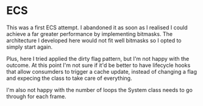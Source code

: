# ECS

This was a first ECS attempt. I abandoned it as soon as I realised I could achieve a far greater performance by implementing bitmasks. The architecture I developed here would not fit well bitmasks so I opted to simply start again.

Plus, here I tried applied the dirty flag pattern, but I'm not happy with the outcome. At this point I'm not sure if it'd be better to have lifecycle hooks that allow consumders to trigger a cache update, instead of changing a flag and expecing the class to take care of everything.

I'm also not happy with the number of loops the System class needs to go through for each frame.
